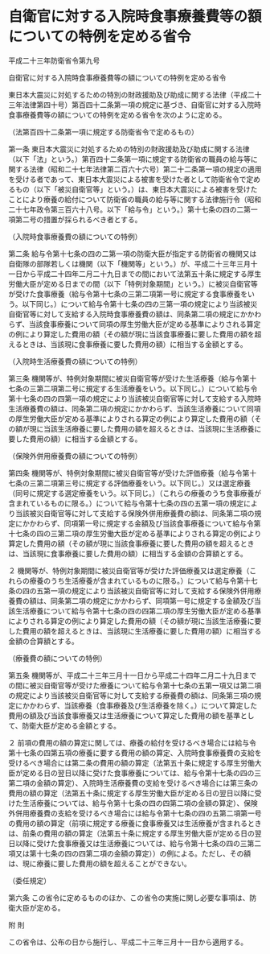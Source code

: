 # 自衛官に対する入院時食事療養費等の額についての特例を定める省令

平成二十三年防衛省令第九号

自衛官に対する入院時食事療養費等の額についての特例を定める省令

東日本大震災に対処するための特別の財政援助及び助成に関する法律（平成二十三年法律第四十号）第百四十二条第一項の規定に基づき、自衛官に対する入院時食事療養費等の額についての特例を定める省令を次のように定める。

（法第百四十二条第一項に規定する防衛省令で定めるもの）

第一条 東日本大震災に対処するための特別の財政援助及び助成に関する法律（以下「法」という。）第百四十二条第一項に規定する防衛省の職員の給与等に関する法律（昭和二十七年法律第二百六十六号）第二十二条第一項の規定の適用を受ける者であって、東日本大震災による被害を受けた者として防衛省令で定めるもの（以下「被災自衛官等」という。）は、東日本大震災による被害を受けたことにより療養の給付について防衛省の職員の給与等に関する法律施行令（昭和二十七年政令第三百六十八号。以下「給与令」という。）第十七条の四の二第一項第二号の措置が採られるべき者とする。

（入院時食事療養費の額についての特例）

第二条 給与令第十七条の四の二第一項の防衛大臣が指定する防衛省の機関又は自衛隊の部隊若しくは機関（以下「機関等」という。）が、平成二十三年三月十一日から平成二十四年二月二十九日までの間において法第五十条に規定する厚生労働大臣が定める日までの間（以下「特例対象期間」という。）に被災自衛官等が受けた食事療養（給与令第十七条の三第二項第一号に規定する食事療養をいう。以下同じ。）について給与令第十七条の四の三第一項の規定により当該被災自衛官等に対して支給する入院時食事療養費の額は、同条第二項の規定にかかわらず、当該食事療養について同項の厚生労働大臣が定める基準によりされる算定の例により算定した費用の額（その額が現に当該食事療養に要した費用の額を超えるときは、当該現に食事療養に要した費用の額）に相当する金額とする。

（入院時生活療養費の額についての特例）

第三条 機関等が、特例対象期間に被災自衛官等が受けた生活療養（給与令第十七条の三第二項第二号に規定する生活療養をいう。以下同じ。）について給与令第十七条の四の四第一項の規定により当該被災自衛官等に対して支給する入院時生活療養費の額は、同条第二項の規定にかかわらず、当該生活療養について同項の厚生労働大臣が定める基準によりされる算定の例により算定した費用の額（その額が現に当該生活療養に要した費用の額を超えるときは、当該現に生活療養に要した費用の額）に相当する金額とする。

（保険外併用療養費の額についての特例）

第四条 機関等が、特例対象期間に被災自衛官等が受けた評価療養（給与令第十七条の三第二項第三号に規定する評価療養をいう。以下同じ。）又は選定療養（同号に規定する選定療養をいう。以下同じ。）（これらの療養のうち食事療養が含まれているものに限る。）について給与令第十七条の四の五第一項の規定により当該被災自衛官等に対して支給する保険外併用療養費の額は、同条第二項の規定にかかわらず、同項第一号に規定する金額及び当該食事療養について給与令第十七条の四の三第二項の厚生労働大臣が定める基準によりされる算定の例により算定した費用の額（その額が現に当該食事療養に要した費用の額を超えるときは、当該現に食事療養に要した費用の額）に相当する金額の合算額とする。

２ 機関等が、特例対象期間に被災自衛官等が受けた評価療養又は選定療養（これらの療養のうち生活療養が含まれているものに限る。）について給与令第十七条の四の五第一項の規定により当該被災自衛官等に対して支給する保険外併用療養費の額は、同条第二項の規定にかかわらず、同項第一号に規定する金額及び当該生活療養について給与令第十七条の四の四第二項の厚生労働大臣が定める基準によりされる算定の例により算定した費用の額（その額が現に当該生活療養に要した費用の額を超えるときは、当該現に生活療養に要した費用の額）に相当する金額の合算額とする。

（療養費の額についての特例）

第五条 機関等が、平成二十三年三月十一日から平成二十四年二月二十九日までの間に被災自衛官等が受けた療養について給与令第十七条の五第一項又は第二項の規定により当該被災自衛官等に対して支給する療養費の額は、同条第三項の規定にかかわらず、当該療養（食事療養及び生活療養を除く。）について算定した費用の額及び当該食事療養又は生活療養について算定した費用の額を基準として、防衛大臣が定める金額とする。

２ 前項の費用の額の算定に関しては、療養の給付を受けるべき場合には給与令第十七条の四第五項の療養に要する費用の額の算定、入院時食事療養費の支給を受けるべき場合には第二条の費用の額の算定（法第五十条に規定する厚生労働大臣が定める日の翌日以降に受けた食事療養については、給与令第十七条の四の三第二項の金額の算定）、入院時生活療養費の支給を受けるべき場合には第三条の費用の額の算定（法第五十条に規定する厚生労働大臣が定める日の翌日以降に受けた生活療養については、給与令第十七条の四の四第二項の金額の算定）、保険外併用療養費の支給を受けるべき場合には給与令第十七条の四の五第二項第一号の費用の額の算定（前項に規定する療養に食事療養又は生活療養が含まれるときは、前条の費用の額の算定（法第五十条に規定する厚生労働大臣が定める日の翌日以降に受けた食事療養又は生活療養については、給与令第十七条の四の三第二項又は第十七条の四の四第二項の金額の算定））の例による。ただし、その額は、現に療養に要した費用の額を超えることができない。

（委任規定）

第六条 この省令に定めるもののほか、この省令の実施に関し必要な事項は、防衛大臣が定める。

附 則

この省令は、公布の日から施行し、平成二十三年三月十一日から適用する。

